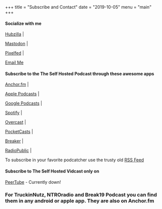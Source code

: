 +++
title = "Subscribe and Contact"
date = "2019-10-05"
menu = "main"
+++
#### Socialize with me
[Hubzilla](unklebonehead@zotum.net) | 

[Mastodon](https://mastodon.social/@unklebonehead) | 

[Pixelfed](https://pixelfed.social/unklebonehead) | 

[Email Me](mailto:unklebonehead@ubmedia.nohost.me) 

#### Subscribe to the The Self Hosted Podcast through these awesome apps
[Anchor.fm](https://anchor.fm/tshp) |

[Apple Podcasts](https://podcasts.apple.com/us/podcast/the-self-hosted-podcast/id1475373050?uo=4) |

[Google Podcasts](https://www.google.com/podcasts?feed=aHR0cHM6Ly9hbmNob3IuZm0vcy9kMTY2MzljL3BvZGNhc3QvcnNz) | 

[Spotify](https://open.spotify.com/show/74hCRKAt2WcjbUzaI2sEwS) | 

[Overcast](https://overcast.fm/itunes1475373050/the-self-hosted-podcast) | 

[PocketCasts](https://pca.st/95Qa) | 

[Breaker](https://www.breaker.audio/the-self-hosted-podcast) | 

[RadioPublic](https://radiopublic.com/the-self-hosted-podcast-6pV35L) | 

To subscribe in your favorite podcatcher use the trusty old  [RSS Feed](https://anchor.fm/s/d16639c/podcast/rss) 
#### Subscribe to The Self Hosted Vidcast only on
[PeerTube](https://peertube.boneheadmedia.com) - Currently down!
### For TruckinNutz, NTROradio and Break19 Podcast you can find them in any android or apple app. They are also on Anchor.fm